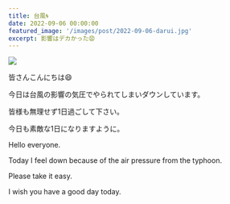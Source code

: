 ```yaml
---
title: 台風🌀
date: 2022-09-06 00:00:00
featured_image: '/images/post/2022-09-06-darui.jpg'
excerpt: 影響はデカかった😧
---
```


![](https://yutarochan.github.io/yurumina/images/post/2022-09-06-darui.jpg)

皆さんこんにちは😄

今日は台風の影響の気圧でやられてしまいダウンしています。

皆様も無理せず1日過ごして下さい。

今日も素敵な1日になりますように。


Hello everyone. 

Today I feel down because of the air pressure from the typhoon. 

Please take it easy. 

I wish you have a good day today. 
